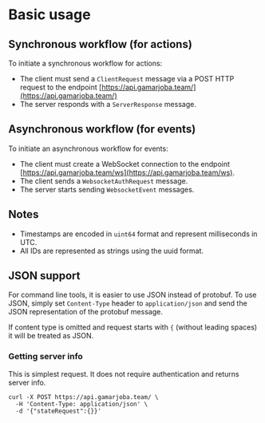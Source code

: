 # Basic usage

## Synchronous workflow (for actions)

To initiate a synchronous workflow for actions:

 * The client must send a `ClientRequest` message via a POST HTTP request to the endpoint [https://api.gamarjoba.team/](https://api.gamarjoba.team/)
 * The server responds with a `ServerResponse` message.

## Asynchronous workflow (for events)

To initiate an asynchronous workflow for events:

 * The client must create a WebSocket connection to the endpoint [https://api.gamarjoba.team/ws](https://api.gamarjoba.team/ws).
 * The client sends a `WebsocketAuthRequest` message.
 * The server starts sending `WebsocketEvent` messages.

## Notes
 * Timestamps are encoded in `uint64` format and represent milliseconds in UTC.
 * All IDs are represented as strings using the uuid format.

## JSON support
For command line tools, it is easier to use JSON instead of protobuf. To use JSON, simply set `Content-Type`
header to `application/json` and send the JSON representation of the protobuf message.

If content type is omitted and request starts with `{` (without leading spaces) it will be treated as JSON.

### Getting server info
This is simplest request. It does not require authentication and returns server info.

```shell
curl -X POST https://api.gamarjoba.team/ \
  -H 'Content-Type: application/json' \
  -d '{"stateRequest":{}}'
```
